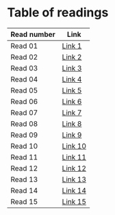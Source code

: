 # Table of readings 

Read number  |  Link
------------ | ------------
Read 01      |  [Link 1](https://daoudnazek.github.io/reading-notes/301/Read01)
Read 02      |  [Link 2](https://daoudnazek.github.io/reading-notes/301/Read02)
Read 03      |  [Link 3](https://daoudnazek.github.io/reading-notes/301/Read03)
Read 04      |  [Link 4](https://daoudnazek.github.io/reading-notes/301/Read04)
Read 05      |  [Link 5](https://daoudnazek.github.io/reading-notes/301/Read05)
Read 06      |  [Link 6](https://daoudnazek.github.io/reading-notes/301/Read06)
Read 07      |  [Link 7](https://daoudnazek.github.io/reading-notes/301/Read07)
Read 08      |  [Link 8](https://daoudnazek.github.io/reading-notes/301/Read08)
Read 09      |  [Link 9](https://daoudnazek.github.io/reading-notes/301/Read09)
Read 10      |  [Link 10](https://daoudnazek.github.io/reading-notes/301/Read10)
Read 11      |  [Link 11](https://daoudnazek.github.io/reading-notes/301/Read11)
Read 12      |  [Link 12](https://daoudnazek.github.io/reading-notes/301/Read12)
Read 13      |  [Link 13](https://daoudnazek.github.io/reading-notes/301/Read13)
Read 14      |  [Link 14](https://daoudnazek.github.io/reading-notes/301/Read14)
Read 15      |  [Link 15](https://daoudnazek.github.io/reading-notes/301/Read15)